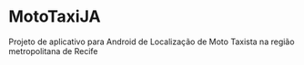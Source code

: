 MotoTaxiJA
==========

Projeto de aplicativo para Android de Localização de Moto Taxista na região metropolitana de Recife
